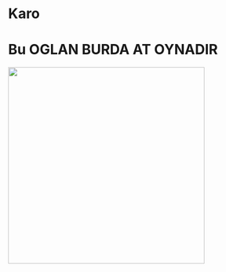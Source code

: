 # Karo 

# Bu OGLAN BURDA AT OYNADIR

<img src="https://media.giphy.com/media/YaZgr3Nj9DDI4/giphy.gif" width = "400">
